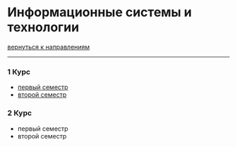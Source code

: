 # Информационные системы и технологии
[вернуться к направлениям](../README.md)
***
### 1 Курс
+ [первый семестр](isit-1-1.md#ИСиТ-первый-семестр)
+ [второй семестр](isit-1-2.md)

### 2 Курс
+ первый семестр
+ второй семестр